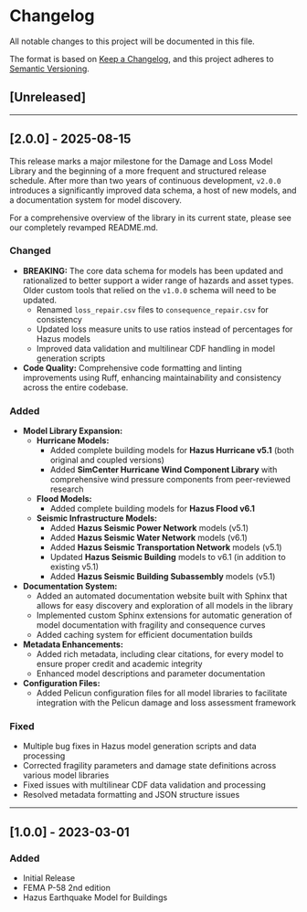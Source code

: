 # Changelog

All notable changes to this project will be documented in this file.

The format is based on [Keep a Changelog](https://keepachangelog.com/en/1.0.0/),
and this project adheres to [Semantic Versioning](https://semver.org/spec/v2.0.0.html).

## [Unreleased]

---

## [2.0.0] - 2025-08-15

This release marks a major milestone for the Damage and Loss Model Library and the beginning of a more frequent and structured release schedule. After more than two years of continuous development, `v2.0.0` introduces a significantly improved data schema, a host of new models, and a documentation system for model discovery.

For a comprehensive overview of the library in its current state, please see our completely revamped README.md.

### Changed
- **BREAKING:** The core data schema for models has been updated and rationalized to better support a wider range of hazards and asset types. Older custom tools that relied on the `v1.0.0` schema will need to be updated.
    - Renamed `loss_repair.csv` files to `consequence_repair.csv` for consistency
    - Updated loss measure units to use ratios instead of percentages for Hazus models
    - Improved data validation and multilinear CDF handling in model generation scripts
- **Code Quality:** Comprehensive code formatting and linting improvements using Ruff, enhancing maintainability and consistency across the entire codebase.

### Added
- **Model Library Expansion:**
    - **Hurricane Models:**
        - Added complete building models for **Hazus Hurricane v5.1** (both original and coupled versions)
        - Added **SimCenter Hurricane Wind Component Library** with comprehensive wind pressure components from peer-reviewed research
    - **Flood Models:**
        - Added complete building models for **Hazus Flood v6.1**
    - **Seismic Infrastructure Models:**
        - Added **Hazus Seismic Power Network** models (v5.1)
        - Added **Hazus Seismic Water Network** models (v6.1) 
        - Added **Hazus Seismic Transportation Network** models (v5.1)
        - Updated **Hazus Seismic Building** models to v6.1 (in addition to existing v5.1)
        - Added **Hazus Seismic Building Subassembly** models (v5.1)
- **Documentation System:**
    - Added an automated documentation website built with Sphinx that allows for easy discovery and exploration of all models in the library
    - Implemented custom Sphinx extensions for automatic generation of model documentation with fragility and consequence curves
    - Added caching system for efficient documentation builds
- **Metadata Enhancements:**
    - Added rich metadata, including clear citations, for every model to ensure proper credit and academic integrity
    - Enhanced model descriptions and parameter documentation
- **Configuration Files:**
    - Added Pelicun configuration files for all model libraries to facilitate integration with the Pelicun damage and loss assessment framework

### Fixed
- Multiple bug fixes in Hazus model generation scripts and data processing
- Corrected fragility parameters and damage state definitions across various model libraries
- Fixed issues with multilinear CDF data validation and processing
- Resolved metadata formatting and JSON structure issues

---

## [1.0.0] - 2023-03-01

### Added
- Initial Release
- FEMA P-58 2nd edition
- Hazus Earthquake Model for Buildings